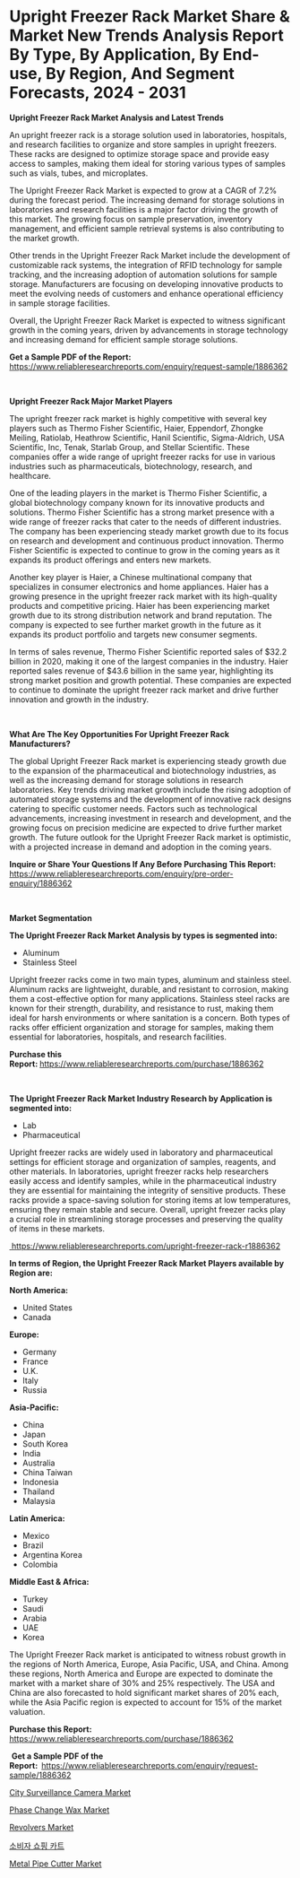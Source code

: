 <p><h1>Upright Freezer Rack Market Share & Market New Trends Analysis Report By Type, By Application, By End-use, By Region, And Segment Forecasts, 2024 - 2031</h1></p><p><strong>Upright Freezer Rack Market Analysis and Latest Trends</strong></p>
<p><p>An upright freezer rack is a storage solution used in laboratories, hospitals, and research facilities to organize and store samples in upright freezers. These racks are designed to optimize storage space and provide easy access to samples, making them ideal for storing various types of samples such as vials, tubes, and microplates.</p><p>The Upright Freezer Rack Market is expected to grow at a CAGR of 7.2% during the forecast period. The increasing demand for storage solutions in laboratories and research facilities is a major factor driving the growth of this market. The growing focus on sample preservation, inventory management, and efficient sample retrieval systems is also contributing to the market growth.</p><p>Other trends in the Upright Freezer Rack Market include the development of customizable rack systems, the integration of RFID technology for sample tracking, and the increasing adoption of automation solutions for sample storage. Manufacturers are focusing on developing innovative products to meet the evolving needs of customers and enhance operational efficiency in sample storage facilities.</p><p>Overall, the Upright Freezer Rack Market is expected to witness significant growth in the coming years, driven by advancements in storage technology and increasing demand for efficient sample storage solutions.</p></p>
<p><strong>Get a Sample PDF of the Report:&nbsp;</strong> <a href="https://www.reliableresearchreports.com/enquiry/request-sample/1886362">https://www.reliableresearchreports.com/enquiry/request-sample/1886362</a></p>
<p>&nbsp;</p>
<p><strong>Upright Freezer Rack Major Market Players</strong></p>
<p><p>The upright freezer rack market is highly competitive with several key players such as Thermo Fisher Scientific, Haier, Eppendorf, Zhongke Meiling, Ratiolab, Heathrow Scientific, Hanil Scientific, Sigma-Aldrich, USA Scientific, Inc, Tenak, Starlab Group, and Stellar Scientific. These companies offer a wide range of upright freezer racks for use in various industries such as pharmaceuticals, biotechnology, research, and healthcare.</p><p>One of the leading players in the market is Thermo Fisher Scientific, a global biotechnology company known for its innovative products and solutions. Thermo Fisher Scientific has a strong market presence with a wide range of freezer racks that cater to the needs of different industries. The company has been experiencing steady market growth due to its focus on research and development and continuous product innovation. Thermo Fisher Scientific is expected to continue to grow in the coming years as it expands its product offerings and enters new markets.</p><p>Another key player is Haier, a Chinese multinational company that specializes in consumer electronics and home appliances. Haier has a growing presence in the upright freezer rack market with its high-quality products and competitive pricing. Haier has been experiencing market growth due to its strong distribution network and brand reputation. The company is expected to see further market growth in the future as it expands its product portfolio and targets new consumer segments.</p><p>In terms of sales revenue, Thermo Fisher Scientific reported sales of $32.2 billion in 2020, making it one of the largest companies in the industry. Haier reported sales revenue of $43.6 billion in the same year, highlighting its strong market position and growth potential. These companies are expected to continue to dominate the upright freezer rack market and drive further innovation and growth in the industry.</p></p>
<p>&nbsp;</p>
<p><strong>What Are The Key Opportunities For Upright Freezer Rack Manufacturers?</strong></p>
<p><p>The global Upright Freezer Rack market is experiencing steady growth due to the expansion of the pharmaceutical and biotechnology industries, as well as the increasing demand for storage solutions in research laboratories. Key trends driving market growth include the rising adoption of automated storage systems and the development of innovative rack designs catering to specific customer needs. Factors such as technological advancements, increasing investment in research and development, and the growing focus on precision medicine are expected to drive further market growth. The future outlook for the Upright Freezer Rack market is optimistic, with a projected increase in demand and adoption in the coming years.</p></p>
<p><strong>Inquire or Share Your Questions If Any Before Purchasing This Report:</strong> <a href="https://www.reliableresearchreports.com/enquiry/pre-order-enquiry/1886362">https://www.reliableresearchreports.com/enquiry/pre-order-enquiry/1886362</a></p>
<p>&nbsp;</p>
<p><strong>Market Segmentation</strong></p>
<p><strong>The Upright Freezer Rack Market Analysis by types is segmented into:</strong></p>
<p><ul><li>Aluminum</li><li>Stainless Steel</li></ul></p>
<p><p>Upright freezer racks come in two main types, aluminum and stainless steel. Aluminum racks are lightweight, durable, and resistant to corrosion, making them a cost-effective option for many applications. Stainless steel racks are known for their strength, durability, and resistance to rust, making them ideal for harsh environments or where sanitation is a concern. Both types of racks offer efficient organization and storage for samples, making them essential for laboratories, hospitals, and research facilities.</p></p>
<p><strong>Purchase this Report:&nbsp;</strong><a href="https://www.reliableresearchreports.com/purchase/1886362">https://www.reliableresearchreports.com/purchase/1886362</a></p>
<p>&nbsp;</p>
<p><strong>The Upright Freezer Rack Market Industry Research by Application is segmented into:</strong></p>
<p><ul><li>Lab</li><li>Pharmaceutical</li></ul></p>
<p><p>Upright freezer racks are widely used in laboratory and pharmaceutical settings for efficient storage and organization of samples, reagents, and other materials. In laboratories, upright freezer racks help researchers easily access and identify samples, while in the pharmaceutical industry they are essential for maintaining the integrity of sensitive products. These racks provide a space-saving solution for storing items at low temperatures, ensuring they remain stable and secure. Overall, upright freezer racks play a crucial role in streamlining storage processes and preserving the quality of items in these markets.</p></p>
<p><a href="https://www.reliableresearchreports.com/upright-freezer-rack-r1886362">&nbsp;https://www.reliableresearchreports.com/upright-freezer-rack-r1886362</a></p>
<p><strong>In terms of Region, the Upright Freezer Rack Market Players available by Region are:</strong></p>
<p>
    <p> <strong> North America: </strong>
        <ul>
            <li>United States</li>
            <li>Canada</li>
        </ul>
        </p> 
    <p> <strong> Europe: </strong>
        <ul>
            <li>Germany</li>
            <li>France</li>
            <li>U.K.</li>
            <li>Italy</li>
            <li>Russia</li>
        </ul>
        </p> 
    <p> <strong> Asia-Pacific: </strong>
        <ul>
            <li>China</li>
            <li>Japan</li>
            <li>South Korea</li>
            <li>India</li>
            <li>Australia</li>
            <li>China Taiwan</li>
            <li>Indonesia</li>
            <li>Thailand</li>
            <li>Malaysia</li>
        </ul>
        </p> 
    <p> <strong> Latin America: </strong>
        <ul>
            <li>Mexico</li>
            <li>Brazil</li>
            <li>Argentina Korea</li>
            <li>Colombia</li>
        </ul>
        </p> 
    <p> <strong> Middle East & Africa: </strong>
        <ul>
            <li>Turkey</li>
            <li>Saudi</li>
            <li>Arabia</li>
            <li>UAE</li>
            <li>Korea</li>
        </ul>
    </p>
    </p>
<p><p>The Upright Freezer Rack market is anticipated to witness robust growth in the regions of North America, Europe, Asia Pacific, USA, and China. Among these regions, North America and Europe are expected to dominate the market with a market share of 30% and 25% respectively. The USA and China are also forecasted to hold significant market shares of 20% each, while the Asia Pacific region is expected to account for 15% of the market valuation.</p></p>
<p><strong>Purchase this Report: </strong><a href="https://www.reliableresearchreports.com/purchase/1886362">https://www.reliableresearchreports.com/purchase/1886362</a></p>
<p>&nbsp;<strong>Get a Sample PDF of the Report:&nbsp;&nbsp;</strong><a href="https://www.reliableresearchreports.com/enquiry/request-sample/1886362">https://www.reliableresearchreports.com/enquiry/request-sample/1886362</a></p>
<p><strong></strong></p>
<p><p><a href="https://github.com/beatblasta/Market-Research-Report-List-3/blob/main/city-surveillance-camera-market.md">City Surveillance Camera Market</a></p><p><a href="https://issuu.com/reportprime-2/docs/phase-change-wax-market-size-2030.pptx">Phase Change Wax Market</a></p><p><a href="https://github.com/angelajermaine/Market-Research-Report-List-3/blob/main/revolvers-market.md">Revolvers Market</a></p><p><a href="https://github.com/khytkeqagplkzqvh/Market-Research-Report-List-1/blob/main/689059530846.md">소비자 쇼핑 카트</a></p><p><a href="https://medium.com/@tim.scott43575/metal-pipe-cutter-market-size-and-market-trends-complete-industry-overview-2024-to-2031-008894461da9">Metal Pipe Cutter Market</a></p></p>